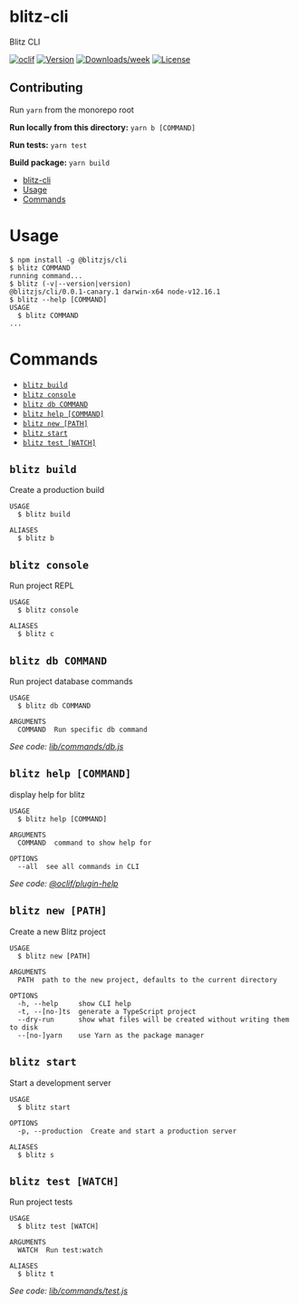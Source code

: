 # blitz-cli

Blitz CLI

[![oclif](https://img.shields.io/badge/cli-oclif-brightgreen.svg)](https://oclif.io)
[![Version](https://img.shields.io/npm/v/blitz-cli.svg)](https://npmjs.org/package/blitz-cli)
[![Downloads/week](https://img.shields.io/npm/dw/blitz-cli.svg)](https://npmjs.org/package/blitz-cli)
[![License](https://img.shields.io/npm/l/blitz-cli.svg)](https://github.com/mabadir/blitz-cli/blob/master/package.json)

## Contributing

Run `yarn` from the monorepo root

**Run locally from this directory:**
`yarn b [COMMAND]`

**Run tests:**
`yarn test`

**Build package:**
`yarn build`

<!-- toc -->

- [blitz-cli](#blitz-cli)
- [Usage](#usage)
- [Commands](#commands)
<!-- tocstop -->

# Usage

<!-- usage -->

```sh-session
$ npm install -g @blitzjs/cli
$ blitz COMMAND
running command...
$ blitz (-v|--version|version)
@blitzjs/cli/0.0.1-canary.1 darwin-x64 node-v12.16.1
$ blitz --help [COMMAND]
USAGE
  $ blitz COMMAND
...
```

<!-- usagestop -->

# Commands

<!-- commands -->

- [`blitz build`](#blitz-build)
- [`blitz console`](#blitz-console)
- [`blitz db COMMAND`](#blitz-db-command)
- [`blitz help [COMMAND]`](#blitz-help-command)
- [`blitz new [PATH]`](#blitz-new-path)
- [`blitz start`](#blitz-start)
- [`blitz test [WATCH]`](#blitz-test-watch)

## `blitz build`

Create a production build

```
USAGE
  $ blitz build

ALIASES
  $ blitz b
```

## `blitz console`

Run project REPL

```
USAGE
  $ blitz console

ALIASES
  $ blitz c
```

## `blitz db COMMAND`

Run project database commands

```
USAGE
  $ blitz db COMMAND

ARGUMENTS
  COMMAND  Run specific db command
```

_See code: [lib/commands/db.js](https://github.com/blitz-js/blitz/blob/v0.0.1-canary.1/lib/commands/db.js)_

## `blitz help [COMMAND]`

display help for blitz

```
USAGE
  $ blitz help [COMMAND]

ARGUMENTS
  COMMAND  command to show help for

OPTIONS
  --all  see all commands in CLI
```

_See code: [@oclif/plugin-help](https://github.com/oclif/plugin-help/blob/v2.2.3/src/commands/help.ts)_

## `blitz new [PATH]`

Create a new Blitz project

```
USAGE
  $ blitz new [PATH]

ARGUMENTS
  PATH  path to the new project, defaults to the current directory

OPTIONS
  -h, --help     show CLI help
  -t, --[no-]ts  generate a TypeScript project
  --dry-run      show what files will be created without writing them to disk
  --[no-]yarn    use Yarn as the package manager
```

## `blitz start`

Start a development server

```
USAGE
  $ blitz start

OPTIONS
  -p, --production  Create and start a production server

ALIASES
  $ blitz s
```

## `blitz test [WATCH]`

Run project tests

```
USAGE
  $ blitz test [WATCH]

ARGUMENTS
  WATCH  Run test:watch

ALIASES
  $ blitz t
```

_See code: [lib/commands/test.js](https://github.com/blitz-js/blitz/blob/v0.0.1-canary.1/lib/commands/test.js)_

<!-- commandsstop -->
